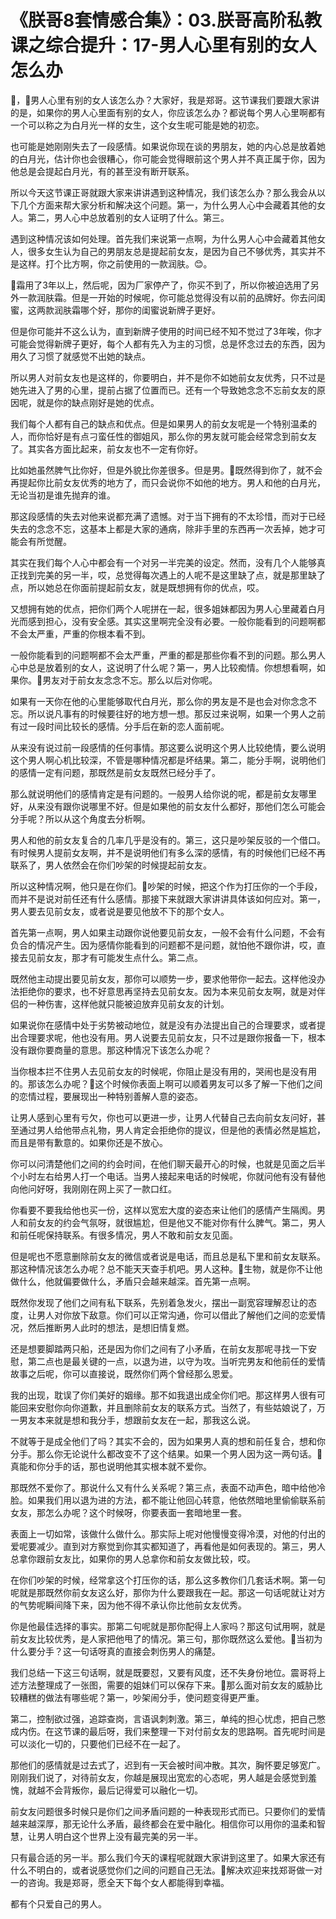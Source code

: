 # 《朕哥8套情感合集》：03.朕哥高阶私教课之综合提升：17-男人心里有别的女人怎么办

🎼，🎼男人心里有别的女人该怎么办？大家好，我是郑哥。这节课我们要跟大家讲的是，如果你的男人心里面有别的女人，你应该怎么办？都说每个男人心里啊都有一个可以称之为白月光一样的女生，这个女生呢可能是她的初恋。

也可能是她刚刚失去了一段感情。如果说你现在谈的男朋友，她的内心总是放着她的白月光，估计你也会很糟心，你可能会觉得眼前这个男人并不真正属于你，因为他总是会提起白月光，有的甚至没有断开联系。

所以今天这节课正哥就跟大家来讲讲遇到这种情况，我们该怎么办？那么我会从以下几个方面来帮大家分析和解决这个问题。第一，为什么男人心中会藏着其他的女人。第二，男人心中总放着别的女人证明了什么。第三。

遇到这种情况该如何处理。首先我们来说第一点啊，为什么男人心中会藏着其他女人，很多女生认为自己的男朋友总是提起前女友，是因为自己不够优秀，其实并不是这样。打个比方啊，你之前使用的一款润肤。😊。

🎼霜用了3年以上，然后呢，因为厂家停产了，你买不到了，所以你被迫选用了另外一款润肤霜。但是一开始的时候呢，你可能总觉得没有以前的品牌好。你去问闺蜜，这两款润肤霜哪个好，那你的闺蜜说新牌子更好。

但是你可能并不这么认为，直到新牌子使用的时间已经不知不觉过了3年唉，你才可能会觉得新牌子更好，每个人都有先入为主的习惯，总是怀念过去的东西，因为用久了习惯了就感觉不出她的缺点。

所以男人对前女友也是这样的，你要明白，并不是你不如她前女友优秀，只不过是她先进入了男的心里，提前占据了位置而已。还有一个导致她念念不忘前女友的原因呢，就是你的缺点刚好是她的优点。

我们每个人都有自己的缺点和优点。但是如果男人的前女友呢是一个特别温柔的人，而你恰好是有点刁蛮任性的御姐风，那么你的男友就可能会经常念到前女友了。其实各方面比起来，前女友也不一定有你好。

比如她虽然脾气比你好，但是外貌比你差很多。但是男。🎼既然得到你了，就不会再提起你比前女友优秀的地方了，而只会说你不如他的地方。男人和他的白月光，无论当初是谁先抛弃的谁。

那这段感情的失去对他来说都充满了遗憾。对于当下拥有的不太珍惜，而对于已经失去的念念不忘，这基本上都是大家的通病，除非手里的东西再一次丢掉，她才可能会有所觉醒。

其实在我们每个人心中都会有一个对另一半完美的设定。然而，没有几个人能够真正找到完美的另一半，哎，总觉得每次遇上的人呢不是这里缺了点，就是那里缺了点，所以她总在你面前提起前女友，就是既想拥有你的优点，哎。

又想拥有她的优点，把你们两个人呢拼在一起，很多姐妹都因为男人心里藏着白月光而感到担心，没有安全感。其实这里啊完全没有必要。一般你能看到的问题啊都不会太严重，严重的你根本看不到。

一般你能看到的问题啊都不会太严重，严重的都是那些你看不到的问题。那么男人心中总是放着别的女人，这说明了什么呢？第一，男人比较痴情。你想想看啊，如果你。🎼男友对于前女友念念不忘。那么以后对你呢。

如果有一天你在他的心里能够取代白月光，那么你的男友是不是也会对你念念不忘。所以说凡事有的时候要往好的地方想一想。那反过来说啊，如果一个男人之前有过一段时间比较长的感情。分手后在新的恋人面前呢。

从来没有说过前一段感情的任何事情。那这要么说明这个男人比较绝情，要么说明这个男人啊心机比较深，不管是哪种情况都是坏结果。第二，能分手啊，说明他们的感情一定有问题，那既然是前女友既然已经分手了。

那么就说明他们的感情肯定是有问题的。一般男人给你说的呢，都是前女友哪里好，从来没有跟你说哪里不好。但是如果他的前女友什么都好，那他们怎么可能会分手呢？所以从这个角度去分析啊。

男人和他的前女友复合的几率几乎是没有的。第三，这只是吵架反驳的一个借口。有时候男人提前女友啊，并不是说明他们有多么深的感情，有的时候他们已经不再联系了，男人依然会在你们吵架的时候提起前女友。

所以这种情况啊，他只是在你们。🎼吵架的时候，把这个作为打压你的一个手段，而并不是说对前任还有什么感情。那接下来就跟大家讲讲具体该如何应对。第一，男人要去见前女友，或者说是要见他放不下的那个女人。

首先第一点啊，男人如果主动跟你说他要见前女友，一般不会有什么问题，不会有负合的情况产生。因为感情你能看到的问题都不是问题，就怕他不跟你讲，哎，直接去见前女友，那才有可能发生点什么。第二点。

既然他主动提出要见前女友，那你可以顺势一步，要求他带你一起去。这样他没办法拒绝你的要求，也不好意思再坚持去见前女友。因为本来见前女友啊，就是对伴侣的一种伤害，这样他就只能被迫放弃见前女友的计划。

如果说你在感情中处于劣势被动地位，就是没有办法提出自己的合理要求，或者提出合理要求呢，他也没有用。男人说要去见前女友，只不过是跟你报备一下，根本没有跟你要商量的意思。那这种情况下该怎么办呢？

当你根本拦不住男人去见前女友的时候呢，你阻止是没有用的，哭闹也是没有用的。那该怎么办呢？🎼这个时候你表面上啊可以顺着男友可以多了解一下他们之间的恋情过程，要展现出一种特别善解人意的姿态。

让男人感到心里有亏欠，你也可以更进一步，让男人代替自己去向前女友问好，甚至通过男人给他带点礼物，男人肯定会拒绝你的提议，但是他的表情必然是尴尬，而且是带有歉意的。如果你还是不放心。

你可以问清楚他们之间的约会时间，在他们聊天最开心的时候，也就是见面之后半个小时左右给男人打一个电话。当男人接起来电话的时候呢，你就问他有没有替他向他问好呀，我刚刚在网上买了一款口红。

你看要不要我给他也买一份，这样以宽宏大度的姿态来让他们的感情产生隔阂。男人和前女友的约会气氛呀，就很尴尬，但是他又不能对你有什么脾气。第二，男人和前任呢保持联系。有很多情况，男人不敢和前女友见面。

但是呢也不愿意删除前女友的微信或者说是电话，而且总是私下里和前女友联系。那这种情况该怎么办呢？总不能天天查手机吧。男人这种。🎼生物，就是你不让他做什么，他就偏要做什么，矛盾只会越来越深。首先第一点啊。

既然你发现了他们之间有私下联系，先别着急发火，摆出一副宽容理解忍让的态度，让男人对你放下敌意。你们可以正常沟通，你可以借此了解他们之间的恋爱情况，然后推断男人此时的想法，是想旧情复燃。

还是想要脚踏两只船，还是因为你们之间有了小矛盾，在前女友那呢寻找一下安慰，第二点也是最关键的一点，以退为进，以守为攻。当听完男友和他前任的爱情故事之后呢，你可以直接说，既然你们两个曾经那么恩爱。

我的出现，耽误了你们美好的姻缘。那不如我退出成全你们吧。那这样男人很有可能回来安慰你向你道歉，并且删除前女友的联系方式。当然了，有些姑娘说了，万一男友本来就是想和我分手，想跟前女友在一起，那我这么说。

不就等于是成全他们了吗？其实不会的，因为如果男人真的想和前任复合，想和你分手。那么你无论说什么都改变不了这个结果。如果一个男人因为这一两句话。🎼真能和你分手的话，那也说明他其实根本就不爱你。

那既然不爱你了。那说什么又有什么关系呢？第三点，表面不动声色，暗中给他冷脸。如果我们用以退为进的方法，都不能让他回心转意，他依然暗地里偷偷联系前女友，那怎么办呢？这个时候呀，你要表面一套暗地里一套。

表面上一切如常，该做什么做什么。那实际上呢对他慢慢变得冷漠，对他的付出的爱呢要减少。直到对方察觉到你其实都知道了，再看他是如何表现的。第三，男人总拿你跟前女友比，如果你的男人总拿你和前女友做比较，哎。

在你们吵架的时候，经常拿这个打压你的话，那么这多教你们几套话术啊。第一句呢就是那既然你前女友这么好，那你为什么要跟我在一起。那这一句话呢就让对方的气势呢瞬间降下来，因为他不得不承认你比他前女友优秀。

你是他最佳选择的事实。那第二句呢就是那你配得上人家吗？那这句试用啊，就是前女友比较优秀，是人家把他甩了的情况。第三句，那你既然这么爱他。🎼当初为什么要分手？这一句话呀真的直接会刺伤男人的痛楚。

我们总结一下这三句话啊，就是既要怼，又要有风度，还不失身份地位。震哥将上述方法整理成了一张图，需要的姐妹们可以保存下来。🎼那么面对前女友的威胁比较糟糕的做法有哪些呢？第一，吵架闹分手，使问题变得更严重。

第二，控制欲过强，追踪查岗，言语讽刺刺激。第三，单纯的担心忧虑，把自己憋成内伤。在这节课的最后呀，我们来整理一下对付前女友的思路啊。首先呢时间是可以淡化一切的，只要他们已经不在一起了。

那他们的感情就是过去式了，迟到有一天会被时间冲散。其次，胸怀要足够宽广。刚刚我们说了，对待前女友，你越是展现出宽宏的心态呢，男人越是会感觉到羞愧，就越不会背叛你，最后记得爱可以融化一切。

前女友问题很多时候只是你们之间矛盾问题的一种表现形式而已。只要你们的爱情越来越深厚，那无论什么矛盾，最终都会在爱中融化。相信你可以用你的温柔和智慧，让男人明白这个世界上没有最完美的另一半。

只有最合适的另一半。那么我们今天的课程呢就跟大家讲到这里了。如果大家还有什么不明白的，或者说感觉你们之间的问题自己无法。🎼解决欢迎来找郑哥做一对一的咨询。我是郑哥，愿全天下每个女人都能得到幸福。

都有个只爱自己的男人。